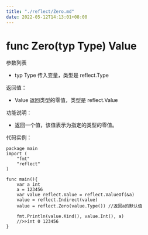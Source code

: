 ```yaml
---
title: "./reflect/Zero.md"
date: 2022-05-12T14:13:01+08:00
---
```

# func Zero(typ Type) Value

参数列表

- typ Type 传入变量，类型是 reflect.Type 

返回值：

- Value 返回类型的零值，类型是 reflect.Value

功能说明：

- 返回一个值，该值表示为指定的类型的零值。

代码实例：
	
	package main
	import (
		"fmt"
		"reflect"
	)
	
	func main(){
		var a int
		a = 123456
		var value reflect.Value = reflect.ValueOf(&a)
		value = reflect.Indirect(value)
		value = reflect.Zero(value.Type()) //返回a的默认值
		
		fmt.Println(value.Kind(), value.Int(), a)
		//>>int 0 123456
	}
